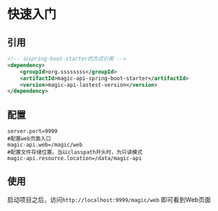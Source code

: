 # 快速入门


## 引用
```xml
<!-- 以spring-boot-starter的方式引用 -->
<dependency>
	<groupId>org.ssssssss</groupId>
	<artifactId>magic-api-spring-boot-starter</artifactId>
    <version>magic-api-lastest-version</version>
</dependency>
```

## 配置
```properties
server.port=9999
#配置web页面入口
magic-api.web=/magic/web
#配置文件存储位置。当以classpath开头时，为只读模式
magic-api.resource.location=/data/magic-api
```
## 使用
启动项目之后，访问`http://localhost:9999/magic/web` 即可看到Web页面